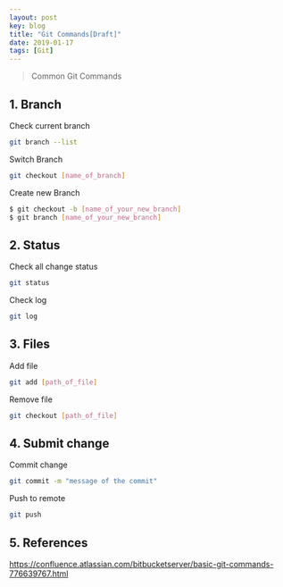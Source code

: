 ```yaml
---
layout: post
key: blog
title: "Git Commands[Draft]"
date: 2019-01-17
tags: [Git]
---
```


> Common Git Commands

## 1. Branch
Check current branch
```sh
git branch --list
```
Switch Branch
```sh
git checkout [name_of_branch]
```
Create new Branch
```sh
$ git checkout -b [name_of_your_new_branch]
$ git branch [name_of_your_new_branch]
```

## 2. Status
Check all change status
```sh
git status
```
Check log
```sh
git log
```

## 3. Files
Add file
```sh
git add [path_of_file]
```
Remove file
```sh
git checkout [path_of_file]
```

## 4. Submit change
Commit change
```sh
git commit -m "message of the commit"
```
Push to remote
```sh
git push
```

## 5. References
https://confluence.atlassian.com/bitbucketserver/basic-git-commands-776639767.html
